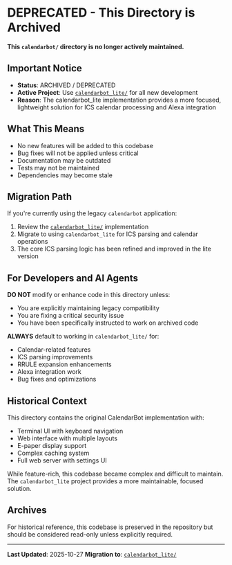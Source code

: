 # DEPRECATED - This Directory is Archived

**This `calendarbot/` directory is no longer actively maintained.**

## Important Notice

- **Status**: ARCHIVED / DEPRECATED
- **Active Project**: Use [`calendarbot_lite/`](../calendarbot_lite/) for all new development
- **Reason**: The calendarbot_lite implementation provides a more focused, lightweight solution for ICS calendar processing and Alexa integration

## What This Means

- No new features will be added to this codebase
- Bug fixes will not be applied unless critical
- Documentation may be outdated
- Tests may not be maintained
- Dependencies may become stale

## Migration Path

If you're currently using the legacy `calendarbot` application:

1. Review the [`calendarbot_lite/`](../calendarbot_lite/) implementation
2. Migrate to using `calendarbot_lite` for ICS parsing and calendar operations
3. The core ICS parsing logic has been refined and improved in the lite version

## For Developers and AI Agents

**DO NOT** modify or enhance code in this directory unless:
- You are explicitly maintaining legacy compatibility
- You are fixing a critical security issue
- You have been specifically instructed to work on archived code

**ALWAYS** default to working in `calendarbot_lite/` for:
- Calendar-related features
- ICS parsing improvements
- RRULE expansion enhancements
- Alexa integration work
- Bug fixes and optimizations

## Historical Context

This directory contains the original CalendarBot implementation with:
- Terminal UI with keyboard navigation
- Web interface with multiple layouts
- E-paper display support
- Complex caching system
- Full web server with settings UI

While feature-rich, this codebase became complex and difficult to maintain. The `calendarbot_lite` project provides a more maintainable, focused solution.

## Archives

For historical reference, this codebase is preserved in the repository but should be considered read-only unless explicitly required.

---

**Last Updated**: 2025-10-27
**Migration to**: [`calendarbot_lite/`](../calendarbot_lite/)
